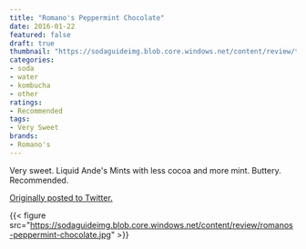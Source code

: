 ```yaml
---
title: "Romano's Peppermint Chocolate"
date: 2016-01-22
featured: false
draft: true
thumbnail: "https://sodaguideimg.blob.core.windows.net/content/review/thumbs/romanos-peppermint-chocolate.jpg"
categories:
- soda
- water
- kombucha
- other
ratings:
- Recommended
tags:
- Very Sweet
brands:
- Romano's
---
```


Very sweet. Liquid Ande's Mints with less cocoa and more mint. Buttery. Recommended. 

[Originally posted to Twitter.](https://twitter.com/Cavorter/status/690602003760750592)

{{< figure src="https://sodaguideimg.blob.core.windows.net/content/review/romanos-peppermint-chocolate.jpg" >}}


